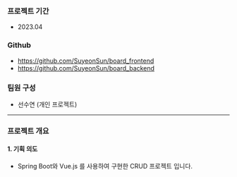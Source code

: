 ### 프로젝트 기간
* 2023.04

### Github
* https://github.com/SuyeonSun/board_frontend
* https://github.com/SuyeonSun/board_backend

### 팀원 구성
* 선수연 (개인 프로젝트)

---

### 프로젝트 개요

#### 1. 기획 의도
* Spring Boot와 Vue.js 를 사용하여 구현한 CRUD 프로젝트 입니다.
